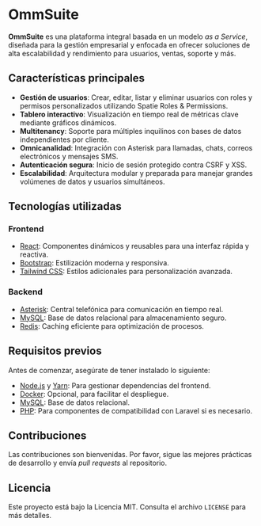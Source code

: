 # OmmSuite

**OmmSuite** es una plataforma integral basada en un modelo *as a Service*, diseñada para la gestión empresarial y enfocada en ofrecer soluciones de alta escalabilidad y rendimiento para usuarios, ventas, soporte y más.

## Características principales

- **Gestión de usuarios**: Crear, editar, listar y eliminar usuarios con roles y permisos personalizados utilizando Spatie Roles & Permissions.
- **Tablero interactivo**: Visualización en tiempo real de métricas clave mediante gráficos dinámicos.
- **Multitenancy**: Soporte para múltiples inquilinos con bases de datos independientes por cliente.
- **Omnicanalidad**: Integración con Asterisk para llamadas, chats, correos electrónicos y mensajes SMS.
- **Autenticación segura**: Inicio de sesión protegido contra CSRF y XSS.
- **Escalabilidad**: Arquitectura modular y preparada para manejar grandes volúmenes de datos y usuarios simultáneos.

## Tecnologías utilizadas

### Frontend
- [React](https://reactjs.org/): Componentes dinámicos y reusables para una interfaz rápida y reactiva.
- [Bootstrap](https://getbootstrap.com/): Estilización moderna y responsiva.
- [Tailwind CSS](https://tailwindcss.com/): Estilos adicionales para personalización avanzada.

### Backend
- [Asterisk](https://www.asterisk.org/): Central telefónica para comunicación en tiempo real.
- [MySQL](https://www.mysql.com/): Base de datos relacional para almacenamiento seguro.
- [Redis](https://redis.io/): Caching eficiente para optimización de procesos.

## Requisitos previos

Antes de comenzar, asegúrate de tener instalado lo siguiente:

- [Node.js](https://nodejs.org/) y [Yarn](https://yarnpkg.com/): Para gestionar dependencias del frontend.
- [Docker](https://www.docker.com/): Opcional, para facilitar el despliegue.
- [MySQL](https://www.mysql.com/): Base de datos relacional.
- [PHP](https://www.php.net/): Para componentes de compatibilidad con Laravel si es necesario.

## Contribuciones

Las contribuciones son bienvenidas. Por favor, sigue las mejores prácticas de desarrollo y envía *pull requests* al repositorio.

## Licencia

Este proyecto está bajo la Licencia MIT. Consulta el archivo `LICENSE` para más detalles.
